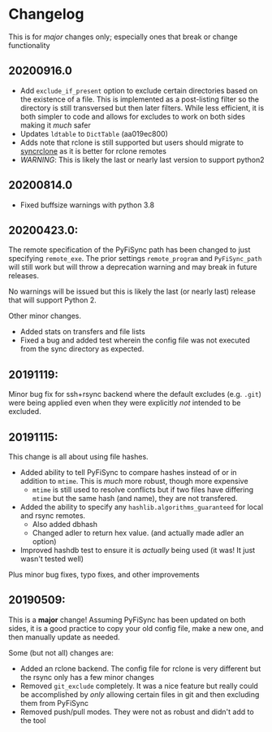 # Changelog

This is for *major* changes only; especially ones that break or change functionality

## 20200916.0

* Add `exclude_if_present` option to exclude certain directories based on the existence of a file. This is implemented as a post-listing filter so the directory is still transversed but then later filters. While less efficient, it is both simpler to code and allows for excludes to work on both sides making it *much* safer
* Updates `ldtable` to `DictTable` (aa019ec800)
* Adds note that rclone is still supported but users should migrate to [syncrclone](https://github.com/Jwink3101/syncrclone) as it is better for rclone remotes
* *WARNING*: This is likely the last or nearly last version to support python2

## 20200814.0

* Fixed buffsize warnings with python 3.8

## 20200423.0:

The remote specification of the PyFiSync path has been changed to just specifying `remote_exe`. The prior settings `remote_program` and `PyFiSync_path` will still work but will throw a deprecation warning and may break in future releases.

No warnings will be issued but this is likely the last (or nearly last) release that will support Python 2.

Other minor changes.

* Added stats on transfers and file lists
* Fixed a bug and added test wherein the config file was not executed from the sync directory as expected.

## 20191119:

Minor bug fix for ssh+rsync backend where the default excludes (e.g. `.git`) were being applied even when they were explicitly *not* intended to be excluded.

## 20191115:

This change is all about using file hashes.

* Added ability to tell PyFiSync to compare hashes instead of or in addition to `mtime`. This is *much* more robust, though more expensive
    * `mtime` is still used to resolve conflicts but if two files have differing `mtime` but the same hash (and name), they are not transfered.
* Added the ability to specify any `hashlib.algorithms_guaranteed` for local and rsync remotes.
    * Also added dbhash
    * Changed adler to return hex value. (and actually made adler an option)
* Improved hashdb test to ensure it is *actually* being used (it was! It just wasn't tested well)

Plus minor bug fixes, typo fixes, and other improvements

## 20190509:

This is a **major** change! Assuming PyFiSync has been updated on both sides, it is a good practice to copy your old config file, make a new one, and then manually update as needed.

Some (but not all) changes are:

* Added an rclone backend. The config file for rclone is very different but the rsync only has a few minor changes
* Removed `git_exclude` completely. It was a nice feature but really could be accomplished by *only* allowing certain files in git and then excluding them from PyFiSync
* Removed push/pull modes. They were not as robust and didn't add to the tool
